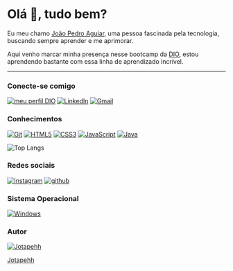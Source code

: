 # Olá 👋, tudo bem?

Eu meu chamo [João Pedro Aguiar](https://jotapeh-site.vercel.app), uma pessoa fascinada pela tecnologia, buscando sempre aprender e me aprimorar.

Aqui venho marcar minha presença nesse bootcamp da [DIO](https://web.dio.me), estou aprendendo bastante com essa linha de aprendizado incrível.

---

### Conecte-se comigo
[![meu perfil DIO](https://img.shields.io/badge/MEU_PERFIL_NA_DIO-980073?style=for-the-badge)](https://www.dio.me/users/joao_aguiar9148) [![LinkedIn](https://img.shields.io/badge/LinkedIn-980073?style=for-the-badge&logo=linkedin&logoColor=white)](https://www.linkedin.com/in/jo%C3%A3o-pedro-aguiar-393632295) [![Gmail](https://img.shields.io/badge/email-980073?style=for-the-badge)](mailto:joao.aguiardev@gmail.com)

### Conhecimentos
[![Git](https://img.shields.io/badge/GIT-980073?style=for-the-badge&logo=git&logoColor=white)](https://git-scm.com/) [![HTML5](https://img.shields.io/badge/HTML5-980073?style=for-the-badge&logo=html5&logoColor=white)](https://developer.mozilla.org/pt-BR/docs/learn/getting_started_with_the_web/html_basics) [![CSS3](https://img.shields.io/badge/CSS3-980073?style=for-the-badge&logo=css3&logoColor=white)](https://www.w3schools.com/Css/) [![JavaScript](https://img.shields.io/badge/JavaScript-980073?style=for-the-badge&logo=javascript&logoColor=white)](https://developer.mozilla.org/pt-BR/docs/Web/JavaScript) [![Java](https://img.shields.io/badge/java-980073?style=for-the-badge&logo=openjdk&logoColor=white)](https://www.oracle.com/br/java/technologies/downloads/)

![Top Langs](https://github-readme-stats-git-masterrstaa-rickstaa.vercel.app/api/top-langs/?username=Jotapehh&layout=compact&bg_color=ffffff&border_color=980073&title_color=980073&text_color=980073)

### Redes sociais
[![instagram](https://img.shields.io/badge/instagram-980073?style=for-the-badge&logo=instagram&logoColor=white)](https://www.instagram.com/joaop.slv)
[![github](https://img.shields.io/badge/github-980073?style=for-the-badge&logo=github&logoColor=white)](https://github.com/Jotapehh)

### Sistema Operacional
[![Windows](https://img.shields.io/badge/Fedora-980073?style=for-the-badge&logo=fedora&logoColor=white)](https://fedoraproject.org/)

### Autor
[![Jotapehh](https://avatars.githubusercontent.com/u/62577625?v=4)](https://github.com/Jotapehh)

[Jotapehh](https://github.com/Jotapehh)
